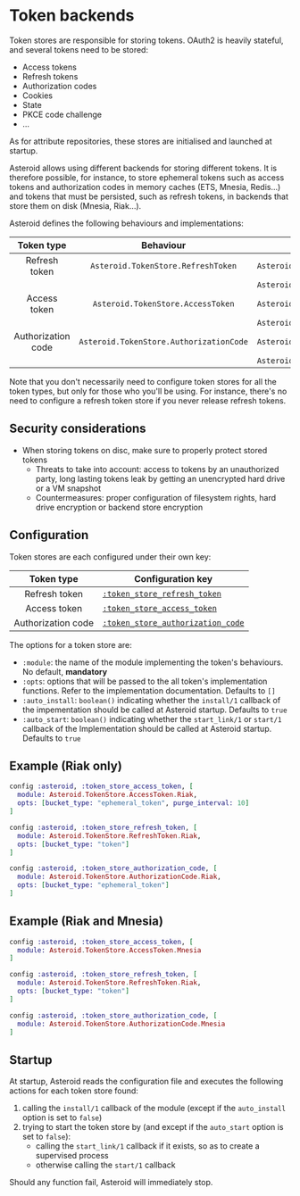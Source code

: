 # Token backends

Token stores are responsible for storing tokens. OAuth2 is heavily stateful, and several tokens
need to be stored:
- Access tokens
- Refresh tokens
- Authorization codes
- Cookies
- State
- PKCE code challenge
- ...

As for attribute repositories, these stores are initialised and launched at startup.

Asteroid allows using different backends for storing different tokens. It is therefore possible,
for instance, to store ephemeral tokens such as access tokens and authorization codes in memory
caches (ETS, Mnesia, Redis...) and tokens that must be persisted, such as refresh tokens, in
backends that store them on disk (Mnesia, Riak...).

Asteroid defines the following behaviours and implementations:

|   Token type       |          Behaviour                     | Implementation                                |
|:------------------:|:--------------------------------------:|-----------------------------------------------|
| Refresh token      |`Asteroid.TokenStore.RefreshToken`      |`Asteroid.TokenStore.RefreshToken.Mnesia`      |
|                    |                                        |`Asteroid.TokenStore.RefreshToken.Riak`        |
| Access token       |`Asteroid.TokenStore.AccessToken`       |`Asteroid.TokenStore.AccessToken.Mnesia`       |
|                    |                                        |`Asteroid.TokenStore.AccessToken.Riak`         |
| Authorization code |`Asteroid.TokenStore.AuthorizationCode` |`Asteroid.TokenStore.AuthorizationCode.Mnesia` |
|                    |                                        |`Asteroid.TokenStore.AuthorizationCode.Riak`   |

Note that you don't necessarily need to configure token stores for all the token types, but only
for those who you'll be using. For instance, there's no need to configure a refresh token
store if you never release refresh tokens.

## Security considerations

- When storing tokens on disc, make sure to properly protect stored tokens
  - Threats to take into account: access to tokens by an unauthorized party, long lasting tokens
  leak by getting an unencrypted hard drive or a VM snapshot
  - Countermeasures: proper configuration of filesystem rights, hard drive encryption or backend
  store encryption

## Configuration

Token stores are each configured under their own key:

|    Token type      | Configuration key            |
|:------------------:|------------------------------|
| Refresh token      | [`:token_store_refresh_token`](Asteroid.Config.html#module-token_store_refresh_token) |
| Access token       | [`:token_store_access_token`](Asteroid.Config.html#module-token_store_access_token)  |
| Authorization code | [`:token_store_authorization_code`](Asteroid.Config.html#module-token_store_authorization_code)  |

The options for a token store are:
- `:module`: the name of the module implementing the token's behaviours. No default, **mandatory**
- `:opts`: options that will be passed to the all token's implementation functions. Refer to the
implementation documentation. Defaults to `[]`
- `:auto_install`: `boolean()` indicating whether the `install/1` callback of the impementation
should be called at Asteroid startup. Defaults to `true`
- `:auto_start`: `boolean()` indicating whether the `start_link/1` or `start/1` callback of the
Implementation should be called at Asteroid startup. Defaults to `true`

## Example (Riak only)

```elixir
config :asteroid, :token_store_access_token, [
  module: Asteroid.TokenStore.AccessToken.Riak,
  opts: [bucket_type: "ephemeral_token", purge_interval: 10]
]

config :asteroid, :token_store_refresh_token, [
  module: Asteroid.TokenStore.RefreshToken.Riak,
  opts: [bucket_type: "token"]
]

config :asteroid, :token_store_authorization_code, [
  module: Asteroid.TokenStore.AuthorizationCode.Riak,
  opts: [bucket_type: "ephemeral_token"]
]

```

## Example (Riak and Mnesia)

```elixir
config :asteroid, :token_store_access_token, [
  module: Asteroid.TokenStore.AccessToken.Mnesia
]

config :asteroid, :token_store_refresh_token, [
  module: Asteroid.TokenStore.RefreshToken.Riak,
  opts: [bucket_type: "token"]
]

config :asteroid, :token_store_authorization_code, [
  module: Asteroid.TokenStore.AuthorizationCode.Mnesia
]
```

## Startup

At startup, Asteroid reads the configuration file and executes the following actions for each
token store found:
1. calling the `install/1` callback of the module (except if the `auto_install` option is set
to `false`)
2. trying to start the token store by (and except if the `auto_start` option is set
to `false`):
    - calling the `start_link/1` callback if it exists, so as to create a supervised process
    - otherwise calling the `start/1` callback

Should any function fail, Asteroid will immediately stop.
